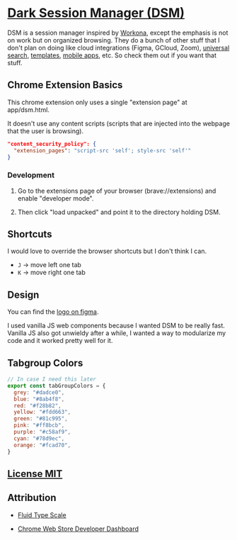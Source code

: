# [Dark Session Manager (DSM)](https://github.com/chris56974/dark-session-manager)

DSM is a session manager inspired by [Workona](https://workona.com/), except the emphasis is not on work but on organized browsing. They do a bunch of other stuff that I don't plan on doing like cloud integrations (Figma, GCloud, Zoom), [universal search](https://workona.com/help/search/), [templates](https://workona.com/templates/), [mobile apps](https://workona.com/help/mobile-support/), etc. So check them out if you want that stuff.

## Chrome Extension Basics

This chrome extension only uses a single "extension page" at app/dsm.html.

It doesn't use any content scripts (scripts that are injected into the webpage that the user is browsing).

```json
"content_security_policy": {
  "extension_pages": "script-src 'self'; style-src 'self'"
}
```

### Development

1. Go to the extensions page of your browser (brave://extensions) and enable "developer mode".

2. Then click "load unpacked" and point it to the directory holding DSM.

## Shortcuts

I would love to override the browser shortcuts but I don't think I can.

- `J` -> move left one tab
- `K` -> move right one tab

## Design

You can find the [logo on figma](https://www.figma.com/file/f3AxaotOiuVRECkb7Iqy8k/Dark-Session-Manager-Logo?node-id=0%3A1).

I used vanilla JS web components because I wanted DSM to be really fast. Vanilla JS also got unwieldy after a while, I wanted a way to modularize my code and it worked pretty well for it.

## Tabgroup Colors

```js
// In case I need this later
export const tabGroupColors = {
  grey: "#dadce0",
  blue: "#8ab4f8",
  red: "#f28b82",
  yellow: "#fdd663",
  green: "#81c995",
  pink: "#ff8bcb",
  purple: "#c58af9",
  cyan: "#78d9ec",
  orange: "#fcad70",
}
```

## [License MIT](https://github.com/chris56974/dark-session-manager/LICENSE)

## Attribution

- [Fluid Type Scale](https://www.fluid-type-scale.com/)

- [Chrome Web Store Developer Dashboard](https://chrome.google.com/webstore/devconsole)
